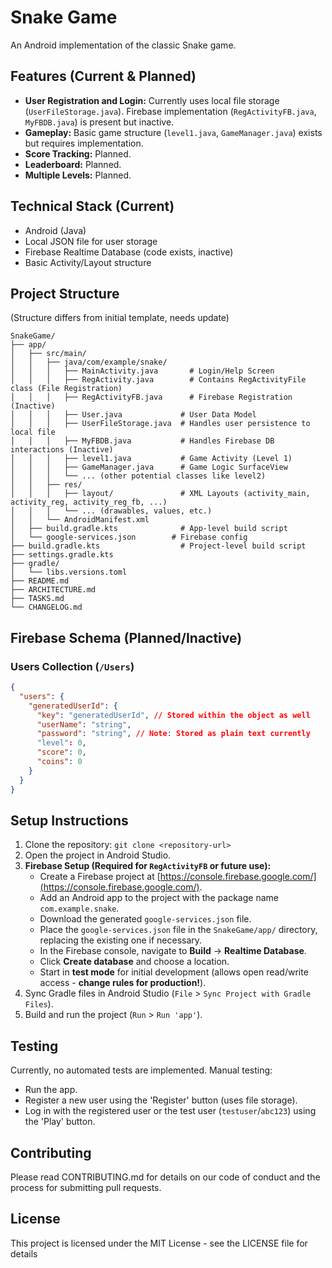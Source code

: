 # Snake Game

An Android implementation of the classic Snake game.

## Features (Current & Planned)

- **User Registration and Login:** Currently uses local file storage (`UserFileStorage.java`). Firebase implementation (`RegActivityFB.java`, `MyFBDB.java`) is present but inactive.
- **Gameplay:** Basic game structure (`level1.java`, `GameManager.java`) exists but requires implementation.
- **Score Tracking:** Planned.
- **Leaderboard:** Planned.
- **Multiple Levels:** Planned.

## Technical Stack (Current)

- Android (Java)
- Local JSON file for user storage
- Firebase Realtime Database (code exists, inactive)
- Basic Activity/Layout structure

## Project Structure

(Structure differs from initial template, needs update)

```
SnakeGame/
├── app/
│   ├── src/main/
│   │   ├── java/com/example/snake/
│   │   │   ├── MainActivity.java       # Login/Help Screen
│   │   │   ├── RegActivity.java        # Contains RegActivityFile class (File Registration)
│   │   │   ├── RegActivityFB.java      # Firebase Registration (Inactive)
│   │   │   ├── User.java             # User Data Model
│   │   │   ├── UserFileStorage.java  # Handles user persistence to local file
│   │   │   ├── MyFBDB.java           # Handles Firebase DB interactions (Inactive)
│   │   │   ├── level1.java           # Game Activity (Level 1)
│   │   │   ├── GameManager.java      # Game Logic SurfaceView
│   │   │   └── ... (other potential classes like level2)
│   │   ├── res/
│   │   │   ├── layout/               # XML Layouts (activity_main, activity_reg, activity_reg_fb, ...)
│   │   │   └── ... (drawables, values, etc.)
│   │   └── AndroidManifest.xml
│   ├── build.gradle.kts              # App-level build script
│   └── google-services.json        # Firebase config
├── build.gradle.kts                  # Project-level build script
├── settings.gradle.kts
├── gradle/
│   └── libs.versions.toml
├── README.md
├── ARCHITECTURE.md
├── TASKS.md
└── CHANGELOG.md
```

## Firebase Schema (Planned/Inactive)

### Users Collection (`/Users`)
```json
{
  "users": {
    "generatedUserId": {
      "key": "generatedUserId", // Stored within the object as well
      "userName": "string",
      "password": "string", // Note: Stored as plain text currently
      "level": 0,
      "score": 0,
      "coins": 0
    }
  }
}
```

## Setup Instructions

1.  Clone the repository: `git clone <repository-url>`
2.  Open the project in Android Studio.
3.  **Firebase Setup (Required for `RegActivityFB` or future use):**
    *   Create a Firebase project at [https://console.firebase.google.com/](https://console.firebase.google.com/).
    *   Add an Android app to the project with the package name `com.example.snake`.
    *   Download the generated `google-services.json` file.
    *   Place the `google-services.json` file in the `SnakeGame/app/` directory, replacing the existing one if necessary.
    *   In the Firebase console, navigate to **Build** -> **Realtime Database**.
    *   Click **Create database** and choose a location.
    *   Start in **test mode** for initial development (allows open read/write access - **change rules for production!**).
4.  Sync Gradle files in Android Studio (`File` > `Sync Project with Gradle Files`).
5.  Build and run the project (`Run` > `Run 'app'`).

## Testing

Currently, no automated tests are implemented. Manual testing:
- Run the app.
- Register a new user using the 'Register' button (uses file storage).
- Log in with the registered user or the test user (`testuser`/`abc123`) using the 'Play' button.

## Contributing

Please read CONTRIBUTING.md for details on our code of conduct and the process for submitting pull requests.

## License

This project is licensed under the MIT License - see the LICENSE file for details 